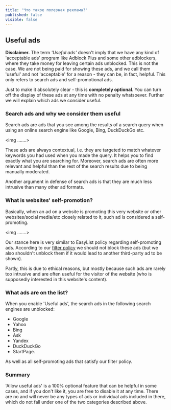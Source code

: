 ```yaml
---
title: 'Что такое полезная реклама?'
published: false
visible: false
---
```


## Useful ads

**Disclaimer.** The term *'Useful ads'* doesn't imply that we have any kind of 'acceptable ads' program like Adblock Plus and some other adblockers, where they take money for leaving certain ads unblocked. This is not the case. We are not being paid for showing these ads, and we call them 'useful' and not 'acceptable' for a reason - they can be, in fact, helpful. This only refers to search ads and self-promotional ads.

Just to make it absolutely clear - this is **completely optional**. You can turn off the display of these ads at any time with no penalty whatsoever. Further we will explain which ads we consider useful.

### Search ads and why we consider them useful

Search ads are ads that you see among the results of a search query when using an online search engine like Google, Bing, DuckDuckGo etc. 

<img .......>

These ads are always contextual, i.e. they are targeted to match whatever keywords you had used when you made the query. It helps you to find exactly what you are searching for. Moreover, search ads are often more relevant and helpful than the rest of the search results due to being manually moderated.  

Another argument in defense of search ads is that they are much less intrusive than many other ad formats.

### What is websites' self-promotion?

Basically, when an ad on a website is promoting this very website or other websites/social media/etc closely related to it, such ad is considered a self-promoting.

<img .......>

Our stance here is very similar to EasyList policy regarding self-promoting ads. According to our [filter policy](https://kb.adguard.com/general/adguard-filter-policy) we should not block these ads (but we also shouldn't unblock them if it would lead to another third-party ad to be shown).

Partly, this is due to ethical reasons, but mostly because such ads are rarely too intrusive and are often useful for the visitor of the website (who is supposedly interested in this website's content). 

### What ads are on the list?

When you enable 'Useful ads', the search ads in the following search engines are unblocked:

* Google
* Yahoo
* Bing
* Ask
* Yandex
* DuckDuckGo
* StartPage.

As well as all self-promoting ads that satisfy our filter policy.

### Summary

'Allow useful ads' is a 100% optional feature that can be helpful in some cases, and if you don't like it, you are free to disable it at any time. There are no and will never be any types of ads or individual ads included in there, which do not fall under one of the two categories described above.